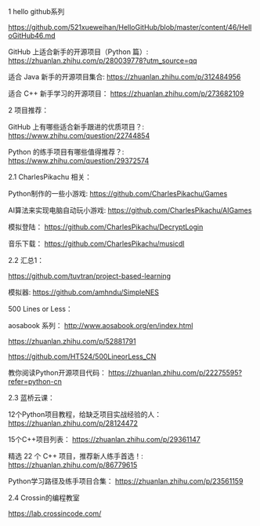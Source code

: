 1  hello github系列

https://github.com/521xueweihan/HelloGitHub/blob/master/content/46/HelloGitHub46.md

GitHub 上适合新手的开源项目（Python 篇）: https://zhuanlan.zhihu.com/p/280039778?utm_source=qq

适合 Java 新手的开源项目集合: https://zhuanlan.zhihu.com/p/312484956

适合 C++ 新手学习的开源项目： https://zhuanlan.zhihu.com/p/273682109


2 项目推荐：

GitHub 上有哪些适合新手跟进的优质项目？: https://www.zhihu.com/question/22744854

Python 的练手项目有哪些值得推荐？: https://www.zhihu.com/question/29372574

2.1 CharlesPikachu 相关：

Python制作的一些小游戏:  https://github.com/CharlesPikachu/Games

AI算法来实现电脑自动玩小游戏: https://github.com/CharlesPikachu/AIGames

模拟登陆：  https://github.com/CharlesPikachu/DecryptLogin

音乐下载：  https://github.com/CharlesPikachu/musicdl

2.2 汇总1：

https://github.com/tuvtran/project-based-learning

模拟器:   https://github.com/amhndu/SimpleNES

500 Lines or Less： 

aosabook 系列： http://www.aosabook.org/en/index.html

https://zhuanlan.zhihu.com/p/52881791

https://github.com/HT524/500LineorLess_CN

教你阅读Python开源项目代码：  https://zhuanlan.zhihu.com/p/22275595?refer=python-cn


2.3 蓝桥云课：

12个Python项目教程，给缺乏项目实战经验的人： https://zhuanlan.zhihu.com/p/28124472

15个C++项目列表： https://zhuanlan.zhihu.com/p/29361147

精选 22 个 C++ 项目，推荐新人练手首选！: https://zhuanlan.zhihu.com/p/86779615

Python学习路径及练手项目合集： https://zhuanlan.zhihu.com/p/23561159

2.4 Crossin的编程教室

https://lab.crossincode.com/



